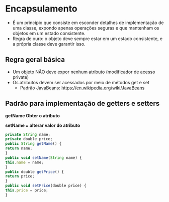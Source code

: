 # Encapsulamento
* É um princípio que consiste em esconder detalhes de implementação de uma classe, expondo apenas operações seguras e que mantenham os objetos em um estado consistente.
* Regra de ouro: o objeto deve sempre estar em um estado consistente, e a própria classe deve garantir isso.


## Regra geral básica
* Um objeto NÃO deve expor nenhum atributo (modificador de acesso private)
* Os atributos devem ser acessados por meio de métodos get e set
    * Padrão JavaBeans: https://en.wikipedia.org/wiki/JavaBeans


## Padrão para implementação de getters e setters

**getName Obter o atributo**


**setName = alterar valor do atributo**


~~~Javascript
private String name;
private double price;
public String getName() {
return name;
}
public void setName(String name) {
this.name = name;
}
public double getPrice() {
return price;
}
public void setPrice(double price) {
this.price = price;
}
~~~

